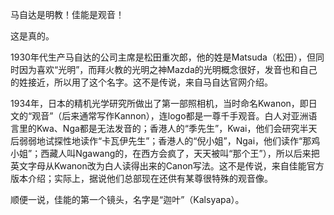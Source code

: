 马自达是明教！佳能是观音！

这是真的。

1930年代生产马自达的公司主席是松田重次郎，他的姓是Matsuda（松田），但同时因为喜欢“光明”，而拜火教的光明之神Mazda的光明概念很好，发音也和自己的姓接近，所以用了这个名字。这不是传说，来自马自达官网介绍。

1934年，日本的精机光学研究所做出了第一部照相机，当时命名Kwanon，即日文的“观音”（后来通常写作Kannon），连logo都是一尊千手观音。白人对亚洲语言里的Kwa、Nga都是无法发音的；香港人的“季先生”，Kwai，他们会研究半天后弱弱地试探性地读作“卡瓦伊先生”；香港人的“倪小姐”，Ngai，他们读作“那鸡小姐”；西藏人叫Ngawang的，在西方会疯了，天天被叫“那个王”），所以后来把英文字母从Kwanon改为白人读得出来的Canon写法。这不是传说，来自佳能官方版本介绍；实际上，据说他们总部现在还供有某尊很特殊的观音像。

顺便一说，佳能的第一个镜头，名字是“迦叶”（Kalsyapa）。
